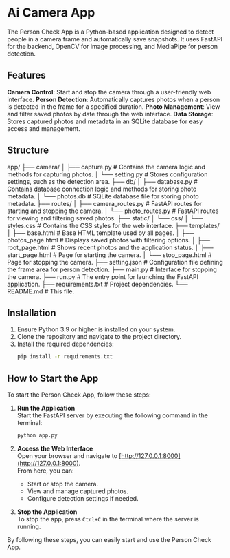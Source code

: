 # Ai Camera App

The Person Check App is a Python-based application designed to detect people in a camera frame and automatically save snapshots. It uses FastAPI for the backend, OpenCV for image processing, and MediaPipe for person detection.

## Features

**Camera Control**: Start and stop the camera through a user-friendly web interface.
**Person Detection**: Automatically captures photos when a person is detected in the frame for a specified duration.
**Photo Management**: View and filter saved photos by date through the web interface.
**Data Storage**: Stores captured photos and metadata in an SQLite database for easy access and management.

## Structure

app/
├── camera/
│   ├── capture.py           # Contains the camera logic and methods for capturing photos.
│   └── setting.py           # Stores configuration settings, such as the detection area.
├── db/
│   ├── database.py          # Contains database connection logic and methods for storing photo metadata.
│   └── photos.db            # SQLite database file for storing photo metadata.
├── routes/
│   ├── camera_routes.py     # FastAPI routes for starting and stopping the camera.
│   └── photo_routes.py      # FastAPI routes for viewing and filtering saved photos.
├── static/
│   └── css/
│       └── styles.css       # Contains the CSS styles for the web interface.
├── templates/
│   ├── base.html            # Base HTML template used by all pages.
│   ├── photos_page.html     # Displays saved photos with filtering options.
│   ├── root_page.html       # Shows recent photos and the application status.
│   ├── start_page.html      # Page for starting the camera.
│   └── stop_page.html       # Page for stopping the camera.
├── setting.json             # Configuration file defining the frame area for person detection.
├── main.py                  # Interface for stopping the camera.
├── run.py                   # The entry point for launching the FastAPI application.
├── requirements.txt         # Project dependencies.
└── README.md                # This file.

## Installation

1. Ensure Python 3.9 or higher is installed on your system.
2. Clone the repository and navigate to the project directory.
3. Install the required dependencies:
   ```bash
   pip install -r requirements.txt
   ```

## How to Start the App

To start the Person Check App, follow these steps:

1. **Run the Application**  
   Start the FastAPI server by executing the following command in the terminal:
   ```bash
   python app.py
   ```

2. **Access the Web Interface**  
   Open your browser and navigate to [http://127.0.0.1:8000](http://127.0.0.1:8000).  
   From here, you can:
   - Start or stop the camera.
   - View and manage captured photos.
   - Configure detection settings if needed.

3. **Stop the Application**  
   To stop the app, press `Ctrl+C` in the terminal where the server is running.

By following these steps, you can easily start and use the Person Check App.
